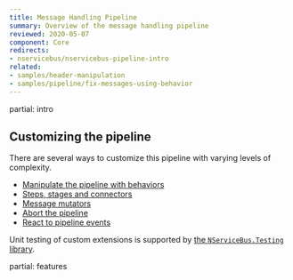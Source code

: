 ```yaml
---
title: Message Handling Pipeline
summary: Overview of the message handling pipeline
reviewed: 2020-05-07
component: Core
redirects:
- nservicebus/nservicebus-pipeline-intro
related:
- samples/header-manipulation
- samples/pipeline/fix-messages-using-behavior
---
```


partial: intro

## Customizing the pipeline

There are several ways to customize this pipeline with varying levels of complexity.

* [Manipulate the pipeline with behaviors](/nservicebus/pipeline/manipulate-with-behaviors.md)
* [Steps, stages and connectors](/nservicebus/pipeline/steps-stages-connectors.md)
* [Message mutators](/nservicebus/pipeline/message-mutators.md)
* [Abort the pipeline](/nservicebus/pipeline/aborting.md)
* [React to pipeline events](/nservicebus/pipeline/events.md)

 Unit testing of custom extensions is supported by [the `NServiceBus.Testing` library](/nservicebus/testing/#testing-a-behavior).

partial: features
